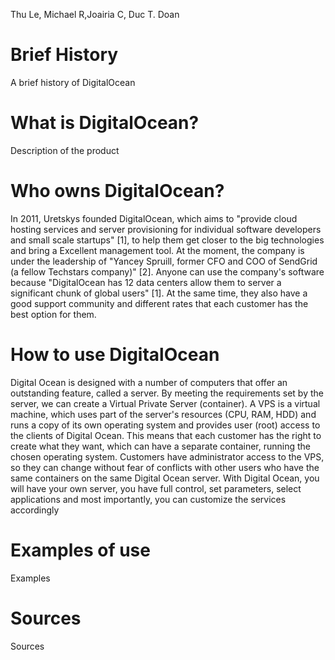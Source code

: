Thu Le, Michael R,Joairia C, Duc T. Doan

# Brief History 

A brief history of DigitalOcean

# What is DigitalOcean?

Description of the product 

# Who owns DigitalOcean?

In 2011, Uretskys founded DigitalOcean, which aims to "provide cloud hosting services and server provisioning for individual software developers and small scale startups" [1], to help them get closer to the big technologies and bring a Excellent management tool. At the moment, the company is under the leadership of "Yancey Spruill, former CFO and COO of SendGrid (a fellow Techstars company)" [2]. Anyone can use the company's software because "DigitalOcean has 12 data centers allow them to server a significant chunk of global users" [1]. At the same time, they also have a good support community and different rates that each customer has the best option for them. 

# How to use DigitalOcean

Digital Ocean is designed with a number of computers that offer an outstanding feature, called a server. By meeting the requirements set by the server, we can create a Virtual Private Server (container). A VPS is a virtual machine, which uses part of the server's resources (CPU, RAM, HDD) and runs a copy of its own operating system and provides user (root) access to the clients of Digital Ocean. This means that each customer has the right to create what they want, which can have a separate container, running the chosen operating system. Customers have administrator access to the VPS, so they can change without fear of conflicts with other users who have the same containers on the same Digital Ocean server. With Digital Ocean, you will have your own server, you have full control, set parameters, select applications and most importantly, you can customize the services accordingly

# Examples of use

Examples

# Sources

Sources
